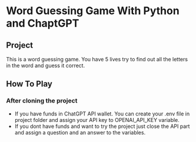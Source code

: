 # Word Guessing Game With Python and ChaptGPT

## Project
This is a word guessing game. You have 5 lives try to find out all the letters in the word and guess it correct.

## How To Play
### After cloning the project
* If you have funds in ChatGPT API wallet. You can create your .env file in project folder and assign your API key to OPENAI_API_KEY variable.
* If you dont have funds and want to try the project just close the API part and assign a question and an answer to the variables.
